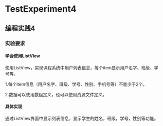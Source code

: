 # TestExperiment4
## 编程实践4
### 实验要求
#### 学会使用ListView

使用ListView，实现课程系统中用户列表信息，每个item显示用户名字、班级、学号等。

1.每个item信息（用户名字、班级、学号、性别、手机号等）不能少于2个。

2.数据可以使用数组定义，也可以使用资源文件定义。
#### 具体实现
通过ListView界面中显示列表信息，显示学生的姓名，班级，学号，性别等功能。
